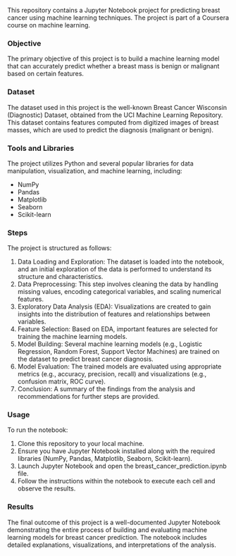 This repository contains a Jupyter Notebook project for predicting breast cancer using machine learning techniques. The project is part of a Coursera course on machine learning.

### Objective
The primary objective of this project is to build a machine learning model that can accurately predict whether a breast mass is benign or malignant based on certain features.

### Dataset
The dataset used in this project is the well-known Breast Cancer Wisconsin (Diagnostic) Dataset, obtained from the UCI Machine Learning Repository. This dataset contains features computed from digitized images of breast masses, which are used to predict the diagnosis (malignant or benign).

### Tools and Libraries
The project utilizes Python and several popular libraries for data manipulation, visualization, and machine learning, including:
- NumPy
- Pandas
- Matplotlib
- Seaborn
- Scikit-learn

### Steps
The project is structured as follows:
1. Data Loading and Exploration: The dataset is loaded into the notebook, and an initial exploration
   of the data is performed to understand its structure and characteristics.
2. Data Preprocessing: This step involves cleaning the data by handling missing values, encoding
   categorical variables, and scaling numerical features.
3. Exploratory Data Analysis (EDA): Visualizations are created to gain insights into the distribution
   of features and relationships between variables.
4. Feature Selection: Based on EDA, important features are selected for training the machine
   learning models.
5. Model Building: Several machine learning models (e.g., Logistic Regression, Random Forest,
   Support Vector Machines) are trained on the dataset to predict breast cancer diagnosis.
6. Model Evaluation: The trained models are evaluated using appropriate metrics (e.g., accuracy,
   precision, recall) and visualizations (e.g., confusion matrix, ROC curve).
7. Conclusion: A summary of the findings from the analysis and recommendations for further steps are provided.

### Usage
To run the notebook:
1. Clone this repository to your local machine.
2. Ensure you have Jupyter Notebook installed along with the required libraries (NumPy, Pandas, Matplotlib, Seaborn, Scikit-learn).
3. Launch Jupyter Notebook and open the breast_cancer_prediction.ipynb file.
4. Follow the instructions within the notebook to execute each cell and observe the results.

### Results
The final outcome of this project is a well-documented Jupyter Notebook demonstrating the
entire process of building and evaluating machine learning models for breast cancer prediction.
The notebook includes detailed explanations, visualizations, and interpretations of the analysis.

